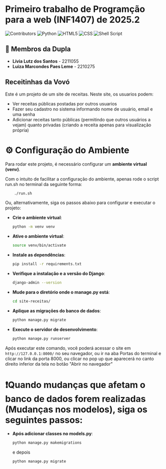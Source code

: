 # Primeiro trabalho de Programção para a web (INF1407) de 2025.2

![Contributors](https://img.shields.io/github/contributors/livlutz/INF1407-T1)
![Python](https://img.shields.io/badge/python-3670A0?style=plastic&logo=python&logoColor=ffdd54)
![HTML5](https://img.shields.io/badge/html5-%23E34F26.svg?style=plastic&logo=html5&logoColor=white)
![CSS](https://img.shields.io/badge/css-%231572B6.svg?style=plastic&logo=css3&logoColor=white)
![Shell Script](https://img.shields.io/badge/shell_script-%23121011.svg?style=plastic&logo=gnu-bash&logoColor=white)

## 🤝 Membros da Dupla

* **Lívia Lutz dos Santos** - 2211055
* **Luiza Marcondes Paes Leme** - 2210275


## Receitinhas da Vovó
Este é um projeto de um site de receitas. Neste site, os usuarios podem:

* Ver receitas públicas postadas por outros usuarios
* Fazer seu cadastro no sistema informando nome de usuário, email e uma senha
* Adicionar receitas tanto públicas (permitindo que outros usuários a vejam) quanto privadas (criando a receita apenas para visualização própria)


# ⚙️ Configuração do Ambiente

Para rodar este projeto, é necessário configurar um **ambiente virtual (venv)**.

Com o intuito de facilitar a configuração do ambiente, apenas rode o script run.sh no terminal da seguinte forma:

```bash
    ./run.sh
```

Ou, alternativamente, siga os passos abaixo para configurar e executar o projeto:

* **Crie o ambiente virtual**:
    ```bash
    python -m venv venv
    ```

* **Ative o ambiente virtual**:
    ```bash
    source venv/bin/activate
    ```

* **Instale as dependências**:
    ```bash
    pip install -r requirements.txt
    ```

* **Verifique a instalação e a versão do Django**:
    ```bash
    django-admin --version
    ```

* **Mude para o diretório onde o manage.py está**:
    ```bash
    cd site-receitas/
    ```

* **Aplique as migrações do banco de dados**:
    ```bash
    python manage.py migrate
    ```

* **Execute o servidor de desenvolvimento**:
    ```bash
    python manage.py runserver
    ```

Após executar este comando, você poderá acessar o site em `http://127.0.0.1:8000/` no seu navegador, ou ir na aba Portas do terminal e clicar no link da porta 8000, ou clicar no pop up que aparecerá no canto direito inferior da tela no botão "Abrir no navegador"

# ❗Quando mudanças que afetam o banco de dados forem realizadas (Mudanças nos modelos), siga os seguintes passos:

* **Após adicionar classes no models.py**:
    ```bash
    python manage.py makemigrations
    ```
    e depois

    ```bash
    python manage.py migrate
    ```